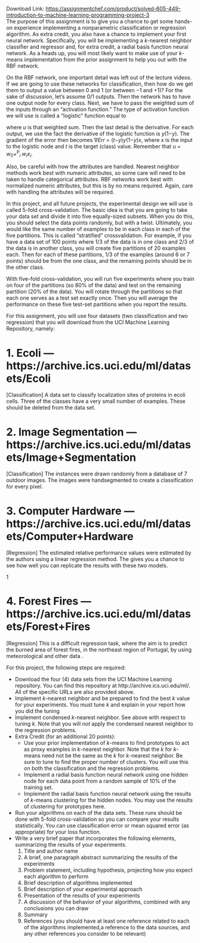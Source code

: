 Download Link: https://assignmentchef.com/product/solved-605-449-introduction-to-machine-learning-programming-project-3
<br>
The purpose of this assignment is to give you a chance to get some hands-on experience implementing a nonparametric classification or regression algorithm. As extra credit, you also have a chance to implement your first neural network. Specifically, you will be implementing a <em>k</em>-nearest neighbor classifier and regressor and, for extra credit, a radial basis function neural network. As a heads up, you will most likely want to make use of your <em>k</em>-means implementation from the prior assignment to help you out with the RBF network.

On the RBF network, one important detail was left out of the lecture videos. If we are going to use these networks for classification, then how do we get them to output a value between 0 and 1 (or between −1 and +1)? For the sake of discussion, let’s assume 0/1 outputs. Then the network has to have one output node for every class. Next, we have to pass the weighted sum of the inputs through an “activation function.” The type of activation function we will use is called a “logistic” function equal to

where <em>u </em>is that weighted sum. Then the last detail is the derivative. For each output, we use the fact the derivative of the logistic function is <em>y</em>(1−<em>y</em>). The gradient of the error then becomes ∇<em>Err </em>= (<em>t</em>−<em>y</em>)<em>y</em>(1−<em>y</em>)<em>x</em>, where <em>x </em>is the input to the logistic node and <em>t </em>is the target (class) value. Remember that <em>u </em>= <em>w</em><sub>0</sub>+<sup>P</sup><em><sub>i </sub></em><em>w<sub>i</sub>x<sub>i</sub></em>.

Also, be careful with how the attributes are handled. Nearest neighbor methods work best with numeric attributes, so some care will need to be taken to handle categorical attributes. RBF networks work best with normalized numeric attributes, but this is by no means required. Again, care with handling the attributes will be required.

In this project, and all future projects, the experimental design we will use is called 5-fold cross-validation. The basic idea is that you are going to take your data set and divide it into five equally-sized subsets. When you do this, you should select the data points randomly, but with a twist. Ultimately, you would like the same number of examples to be in each class in each of the five partitions. This is called “stratified” crossvalidation. For example, if you have a data set of 100 points where 1/3 of the data is in one class and 2/3 of the data is in another class, you will create five partitions of 20 examples each. Then for each of these partitions, 1/3 of the examples (around 6 or 7 points) should be from the one class, and the remaining points should be in the other class.

With five-fold cross-validation, you will run five experiments where you train on four of the partitions (so 80% of the data) and test on the remaining partition (20% of the data). You will rotate through the partitions so that each one serves as a test set exactly once. Then you will average the performance on these five test-set partitions when you report the results.

For this assignment, you will use four datasets (two classification and two regression) that you will download from the UCI Machine Learning Repository, namely:

<h1>1.    Ecoli — https://archive.ics.uci.edu/ml/datasets/Ecoli</h1>

[Classification] A data set to classify localization sites of proteins in ecoli cells. Three of the classes have a very small number of examples. These should be deleted from the data set.

<h1>2.    Image Segmentation — https://archive.ics.uci.edu/ml/datasets/Image+Segmentation</h1>

[Classification] The instances were drawn randomly from a database of 7 outdoor images. The images were handsegmented to create a classification for every pixel.

<h1>3.    Computer Hardware — https://archive.ics.uci.edu/ml/datasets/Computer+Hardware</h1>

[Regression] The estimated relative performance values were estimated by the authors using a linear regression method. The gives you a chance to see how well you can replicate the results with these two models.

1

<h1>4.    Forest Fires — https://archive.ics.uci.edu/ml/datasets/Forest+Fires</h1>

[Regression] This is a difficult regression task, where the aim is to predict the burned area of forest fires, in the northeast region of Portugal, by using meteorological and other data .

For this project, the following steps are required:

<ul>

 <li>Download the four (4) data sets from the UCI Machine Learning repository. You can find this repository at http://archive.ics.uci.edu/ml/. All of the specific URLs are also provided above.</li>

 <li>Implement <em>k</em>-nearest neighbor and be prepared to find the best <em>k </em>value for your experiments. You must tune <em>k </em>and explain in your report how you did the tuning</li>

 <li>Implement condensed <em>k</em>-nearest neighbor. See above with respect to tuning <em>k</em>. Note that you will <em>not </em>apply the condensed nearest neighbor to the regression problems.</li>

 <li>Extra Credit (for an additional 20 points):

  <ul>

   <li>Use your prior implementation of <em>k</em>-means to find prototypes to act as proxy examples in <em>k</em>-nearest neighbor. Note that the <em>k </em>for <em>k</em>-means need not be the same as the <em>k </em>for <em>k</em>-nearest neighbor. Be sure to tune to find the proper number of clusters. You will use this on both the classification and the regression problems.</li>

   <li>Implement a radial basis function neural network using one hidden node for each data point from a random sample of 10% of the training set.</li>

   <li>Implement the radial basis function neural network using the results of <em>k</em>-means clustering for the hidden nodes. You may use the results of clustering for prototypes here.</li>

  </ul></li>

 <li>Run your algorithms on each of the data sets. These runs should be done with 5-fold cross-validation so you can compare your results statistically. You can use classification error or mean squared error (as appropriate) for your loss function.</li>

 <li>Write a very brief paper that incorporates the following elements, summarizing the results of your experiments.

  <ol>

   <li>Title and author name</li>

   <li>A brief, one paragraph abstract summarizing the results of the experiments</li>

   <li>Problem statement, including hypothesis, projecting how you expect each algorithm to perform</li>

   <li>Brief description of algorithms implemented</li>

   <li>Brief description of your experimental approach</li>

   <li>Presentation of the results of your experiments</li>

   <li>A discussion of the behavior of your algorithms, combined with any conclusions you can draw</li>

   <li>Summary</li>

   <li>References (you should have at least one reference related to each of the algorithms implemented,a reference to the data sources, and any other references you consider to be relevant)</li>

  </ol></li>

</ul>


